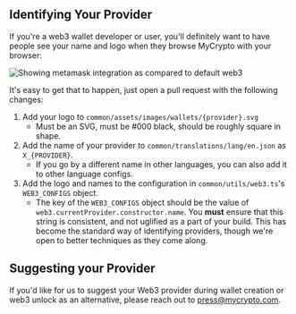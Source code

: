 ## Identifying Your Provider

If you're a web3 wallet developer or user, you'll definitely want to have people see your name and logo when they browse MyCrypto with your browser:

![Showing metamask integration as compared to default web3](https://i.imgur.com/HJP5wjS.png)

It's easy to get that to happen, just open a pull request with the following changes:

1. Add your logo to `common/assets/images/wallets/{provider}.svg`
    * Must be an SVG, must be #000 black, should be roughly square in shape.
2. Add the name of your provider to `common/translations/lang/en.json` as `X_{PROVIDER}`.
    * If you go by a different name in other languages, you can also add it to other language configs.
3. Add the logo and names to the configuration in `common/utils/web3.ts`'s `WEB3_CONFIGS` object.
    * The key of the `WEB3_CONFIGS` object should be the value of `web3.currentProvider.constructor.name`. You **must** ensure that this string is consistent, and not uglified as a part of your build. This has become the standard way of identifying providers, though we're open to better techniques as they come along.

## Suggesting your Provider

If you'd like for us to suggest your Web3 provider during wallet creation or web3 unlock as an alternative, please reach out to press@mycrypto.com.